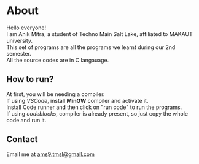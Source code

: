 # About
Hello everyone!<br>
I am Anik Mitra, a student of Techno Main Salt Lake, affiliated to MAKAUT university.<br>
This set of programs are all the programs we learnt during our 2nd semester.<br>
All the source codes are in C langauage.<br>

## How to run?
At first, you will be needing a compiler.<br>
If using *VSCode*, install **MinGW** compiler and activate it.<br>
Install Code runner and then click on "run code" to run the programs.<br>
If using *codeblocks*, compiler is already present, so just copy the whole code and run it.<br>

## Contact
Email me at ams9.tmsl@gmail.com

